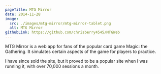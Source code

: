 ```yaml
---
pageTitle: MTG Mirror
date: 2014-11-28
image:
  src: ./images/mtg-mirror/mtg-mirror-tablet.png
  alt: MTG Mirror
githubLink: https://github.com/chrisberry4545/MTGWeb
---
```

MTG Mirror is a web app for fans of the popular card game Magic: the Gathering. It simulates certain aspects of the game for players to practice.

I have since sold the site, but it proved to be a popular site when I was running it, with over 70,000 sessions a month.
